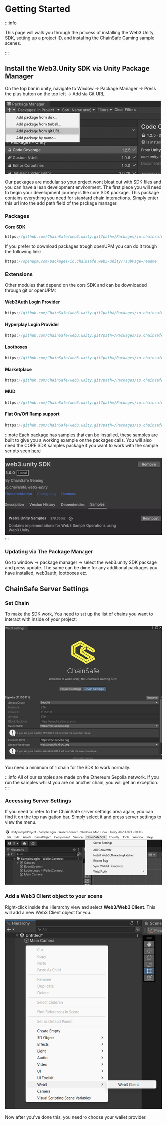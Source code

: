 ﻿---
slug: /current/getting-started
sidebar_position: 1
sidebar_label: Getting Started
---


# Getting Started

:::info

This page will walk you through the process of installing the Web3 Unity SDK, setting up a project ID, and installing the ChainSafe Gaming sample scenes.

:::


## Install the Web3.Unity SDK via Unity Package Manager

On the top bar in unity, navigate to Window → Package Manager → Press the plus button on the top left → Add via Git URL.
   
![](assets/getting-started/package-manager-add-package.png)

Our packages are modular so your project wont bloat out with SDK files and you can have a lean development environment. The first piece you will need to begin your development journey is the core SDK package. This package contains everything you need for standard chain interactions. Simply enter this url into the add path field of the package manager.

### Packages

**Core SDK**
```js
https://github.com/ChainSafe/web3.unity.git?path=/Packages/io.chainsafe.web3-unity 
```

If you prefer to download packages trough openUPM you can do it trough the following link:
```js
https://openupm.com/packages/io.chainsafe.web3-unity/?subPage=readme
```

### Extensions
Other modules that depend on the core SDK and can be downloaded through git or openUPM:

#### Web3Auth Login Provider ####
```js
https://github.com/ChainSafe/web3.unity.git?path=/Packages/io.chainsafe.web3-unity.web3auth
```

#### Hyperplay Login Provider ####
```js
https://github.com/ChainSafe/web3.unity.git?path=/Packages/io.chainsafe.web3-unity.hyperplay
```

#### Lootboxes ####
```js
https://github.com/ChainSafe/web3.unity.git?path=/Packages/io.chainsafe.web3-unity.lootboxes
```

#### Marketplace ####
```js
https://github.com/ChainSafe/web3.unity.git?path=/Packages/io.chainsafe.web3-unity.marketplace
```

#### MUD ####
```js
https://github.com/ChainSafe/web3.unity.git?path=/Packages/io.chainsafe.web3-unity.mud
```

#### Fiat On/Off Ramp support ####
```js
https://github.com/ChainSafe/web3.unity.git?path=/Packages/io.chainsafe.web3-unity.ramp
```



:::note
Each package has samples that can be installed, these samples are built to give you a working example on the packages calls. You will also need the CORE SDK samples package if you want to work with the sample scripts seen [here](/current/sample-scripts)

![](assets/getting-started/import-samples.png)
:::

### Updating via The Package Manager

Go to window → package manager → select the web3.unity SDK package and press update. The same can be done for any additional packages you have installed, web3auth, lootboxes etc.

## ChainSafe Server Settings

### Set Chain
To make the SDK work,
You need to set up the list of chains you want to interact with inside of your project:

![](assets/getting-started/chain-settings.png)

You need a minimum of 1 chain for the SDK to work normally.

:::info
All of our samples are made on the Ethereum Sepolia network. If you run the samples whilst you are on another chain, you will get an exception.
:::

### Accessing Server Settings

If you need to refer to the ChainSafe server settings area again, you can find it on the top navigation bar. Simply select it and press server settings to view the menu.

![](assets/getting-started/project-settings-menu.png)

### Add a Web3 Client object to your scene
Right-click inside the Hierarchy view and select **Web3/Web3 Client**. This will add a new Web3 Client object for you.

![](assets/getting-started/create-web3-client-menu.png)

Now after you've done this, you need to choose your wallet provider.
